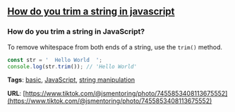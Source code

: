 ## [How do you trim a string in javascript](#how-do-you-trim-a-string-in-javascript)

### How do you trim a string in JavaScript?

To remove whitespace from both ends of a string, use the `trim()` method.

```javascript
const str = '  Hello World  ';
console.log(str.trim()); // 'Hello World'
```

**Tags**: [basic](./level/basic), [JavaScript](./theme/javascript), [string manipulation](./theme/string_manipulation)

**URL**: [https://www.tiktok.com/@jsmentoring/photo/7455853408113675552](https://www.tiktok.com/@jsmentoring/photo/7455853408113675552)
